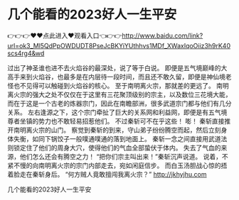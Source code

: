 # 几个能看的2023好人一生平安

👉👉👉♥♥点此进入♥观看入口👈👉👉http://www.baidu.com/link?url=ok3_Ml5QdPpOWDUDT8PseJcBKYiYUthhvs1MDf_XWaxIqoOiiz3h9rK40scs4rg4&wd

过出了神圣谁也进不去火焰谷的最深处，说了等于白说。
    即便是五气境巅峰的大高手来到火焰谷，也最多是在内层待一段时间，而且还不敢久留，即便是神仙境老怪也不见得可以触碰到火焰谷的核心。
    至于南明离火宗，那就差的更远了。
    南明离火宗的强大之处不仅仅在于这里有三花聚顶级别的宗主，以及数位三花境大能，而在于这是一个古老的炼器宗门，因此在南瞻部洲，很多武道宗门都与他们有几分关系。
    左右逢源之下，这个宗门牵扯了巨大的关系网和利益网，即便是有五气境尊者坐镇的势力也不敢轻易招惹他们。
    不过秦斩可不在乎这些！
    嘭！
    秦斩直接推开南明离火宗的山门。
    察觉到秦斩的到来，守山弟子纷纷腾空而起，然后立刻身体失衡，如同下锅饺子一般噗通噗通的落到地面上。
    秦斩一念之间直接用武道法则锁定住了他们的周身大穴，使得他们的气血全部蛰伏于体内。
    失去了气血的来源，他们怎么还会有腾空之力！
    “把你们宗主叫出来！”秦斩沉声说道。
    说着，不紧不慢的向南明离火宗的宗门内部走去，宛如闲庭信步。
    而白玉汤胆战心惊的捂着脸走在秦斩身后。
    “何方贼人竟敢擅闯我离火宗？”
http://jkhyjhu.com

几个能看的2023好人一生平安
